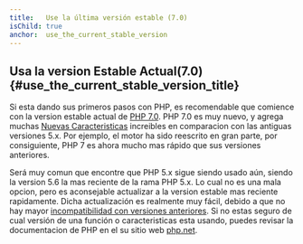 ```yaml
---
title:   Use la última versión estable (7.0)
isChild: true
anchor:  use_the_current_stable_version
---
```


## Usa la version Estable Actual(7.0) {#use_the_current_stable_version_title}

Si esta dando sus primeros pasos con PHP, es recomendable que comience con la version estable actual de [PHP 7.0][php-release]. PHP 7.0 es muy nuevo, y agrega muchas [Nuevas Caracteristicas](#language_highlights) increibles en comparacion con las antiguas versiones 5.x. Por ejemplo, el motor ha sido reescrito en gran parte, por consiguiente, PHP 7 es ahora mucho mas rápido que sus versiones anteriores.

Será muy comun que encontre que PHP 5.x sigue siendo usado aún, siendo la version 5.6 la mas reciente de la rama PHP 5.x. Lo cual no es una mala opcion, pero es aconsejable actualizar a la version estable mas reciente rapidamente. Dicha actualización es realmente muy fácil, debido a que no hay mayor [incompatibilidad con versiones anteriores][php70-bc]. Si no estas seguro de cual versión de una función o caracteristicas esta usando, puedes revisar la documentacion de PHP en el su sitio web [php.net][php-docs].

[php-release]: http://php.net/downloads.php
[php-docs]: http://php.net/manual/
[php70-bc]: http://php.net/manual/migration70.incompatible.php
